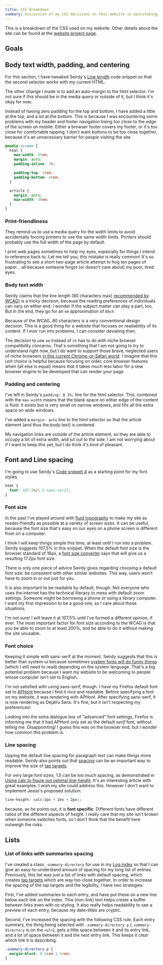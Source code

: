 ```yaml
---
title: CSS Breakdown
summary: Discussion of my CSS decisions on this website in painstaking detail.
---
```


This is a breakdown of the CSS used on my website. Other details about the site can be found at the [website project page](/projects/quintens-blog).

## Goals

## Body text width, padding, and centering

For this section, I have tweaked Seirdy's [Line length](https://seirdy.one/posts/2020/11/23/website-best-practices/#line-length) code snippet so that the second selector works with my current HTML.

The other change I made is to add an auto-margin to the html selector. I'm not sure if this should be in the media query or outside of it, but I think it's okay for now.

Instead of having zero padding for the top and bottom, I have added a little at the top, and a lot at the bottom. This is because I was encountering some problems with my header and footer navigation being too close to the edge of the screen on mobile. Either a browser footer covers my footer, or it's too close for comfortable tapping. I don't want buttons to be too close together, because it's an unnecessary barrier for people visiting the site.

```CSS
@media screen {
  html {
    max-width: 45em;
    margin: auto;
    padding-inline: 3%;

    padding-top: 1rem;
    padding-bottom: 4rem;
  }

  article {
    margin: auto;
    max-width: 36em;
  }
}
```

### Print-friendliness

They remind us to use a media query for the width limits to avoid accidentally forcing printers to use the same width limits. Printers should probably use the full width of the page by default.

I print web pages sometimes to help my eyes, especially for things I intend to reference back to. Let me tell you, this mistake is really common! It's so frustrating to see a short two-page article attempt to hog ten pages of paper... all because someone forgot (or doesn't care about) my poor, tired eyes.

### Body text width

Seirdy claims that the line length (80 characters max) [recommended by WCAG)](https://www.w3.org/TR/WCAG22/#visual-presentation) is a tricky decision, because the reading preferences of individuals can vary on either end. I wonder if the subject matter can play a part, too. But in the end, they go for an `em` approximation of `80ch`.

Because of the WCAG, 80 characters is a very conventional design decision. This is a good thing for a website that focuses on readability of its content. If I ever run into problems, I can consider deviating then.

The decision to use `em` instead of `ch` has to do with niche browser compatibility concerns. That's something that I am not going to try to understand right now, but I do want to support those brave, neglected users of niche browsers [in this current Chrome-or-Safari world](https://gs.statcounter.com/browser-market-share). I imagine that this unit choice is helpful because focusing on older, core browser features when (all else is equal) means that it takes much less labor for a new browser engine to be developed that can render your page.

### Padding and centering

I've left in Seirdy's `padding: 0 3%;` line for the html selector. This, combined with the `max-width` means that the blank space on either edge of the content is fluid. It exists but is very small on narrow windows, and fills all the extra space on wide windows.

I've added a `margin: auto` line to the html selector so that the article element (and thus the body text) is centered.

My navigation links are outside of the article element, so they are able to occupy a bit of extra width, and jut out to the side. I am not worrying about if I want to keep this yet, but I do think it's kind of pleasant.

## Font and Line spacing

I'm going to use Seirdy's [Code snippet 4](https://seirdy.one/posts/2020/11/23/website-best-practices/#zoom-and-font-size) as a starting point for my font styles.

```css
html {
  font: 107.5%/1.5 sans-serif;
}
```

### Font size

In the past I've played around with [fluid typography](https://www.smashingmagazine.com/2022/01/modern-fluid-typography-css-clamp/) to make my site as reader-friendly as possible at a variety of screen sizes. It can be useful, because the font size that's easy on our eyes on a phone screen is different from on a computer.

I think I will keep things simple this time, at least until I run into a problem. Seirdy suggests 107.5% in this snippet. When the default font size is the browser standard of 16px, a [font size converter](https://products.aspose.app/font/size-converter) says that will give us a resulting 17.2px font size.

There is only one piece of advice Seirdy gives regarding choosing a default font size: be consistent with other similar websites. This way, users won't have to zoom in or out just for you.

It is also important to be readable by default, though. Not everyone who uses the internet has the technical literacy to mess with default zoom settings. Someone might be borrowing a phone or using a library computer. I want my first impression to be a good one, so I care about those situations.

I'm not sure! I will leave it at 107.5% until I've formed a different opinion, if ever. The most important factor for font size according to the WCAG is that you be able to zoom to at least 200%, and be able to do it without making the site unusable.

### Font choice

Keeping it simple with sans-serif at the moment. Seirdy suggests that this is better than system-ui because sometimes [system fonts will do funny things](https://infinnie.github.io/blog/2017/systemui.html) (which I still need to read) depending on the system language. That's a big potential problem because I want my website to be welcoming to people whose computer isn't set to English.

I'm not satisfied with using sans-serif, though. I have my Firefox default font set to [APHont](https://www.fontspace.com/aphont-font-f4926) because I find it nice and readable. Before specifying a font on my website, it was rendering with APHont. After specifying sans-serif, it is now rendering as DejaVu Sans. It's fine, but it isn't respecting my preferences!

Looking into the extra dialogue box of "advanced" font settings, Firefox is informing me that it had APHont only set as the default *serif* font, without telling me. Disappointing! I guess this was on the browser end, but I wonder how common this problem is.

### Line spacing

Upping the default line spacing for paragraph text can make things more readable. Seirdy also points out that [spacing](https://seirdy.one/posts/2020/11/23/website-best-practices/#spacing) can be an important way to improve the size of [tap targets](https://seirdy.one/posts/2020/11/23/website-best-practices/#tap-targets).

For very large font sizes, 1.5 can be too much spacing, as demonstrated in [Using calc to figure out optimal line-height](https://kittygiraudel.com/2020/05/18/using-calc-to-figure-out-optimal-line-height/). It's an interesting article with great examples. I wish my site could address this. However I don't want to implement Jesús's proposed solution:

```css
line-height: calc(2px + 2ex + 2px);
```

because, as he points out, it is **font specific**. Different fonts have different ratios of the different aspects of height. I really care that my site isn't broken when someone switches fonts, so I don't think that the benefit here outweigh the risks.

## Lists

### List of links with summaries spacing

I've created a class `.summary-directory` for use in my [Log index](/log/) so that I can give an easy-to-understand amount of spacing for my long list of entries. Previously, this list was just a list of links with default spacing, which creates [tap targets](https://seirdy.one/posts/2020/11/23/website-best-practices/#tap-targets) which are way too close together. In order to increase the spacing of the tap targets and the legibility, I have two strategies:

First, I've added summaries to each entry, and have put these on a new line below each link on the index. This (non-link) text helps create a buffer between links even with no styling. It also really helps readability to see a preview of each entry, because my date-titles are cryptic.

Second, I've increased the spacing with the following CSS rule. Each entry summary, the thing being selected with `.summary-directory p` (`.summary-directory` is on the `<ul>`), gets a little space between it and its entry link, and a lot of space between it and the next entry link. This keeps it clear which link it is describing.

```css
.summary-directory p {
  margin-block: 0.5rem 1.5rem;
}
```
